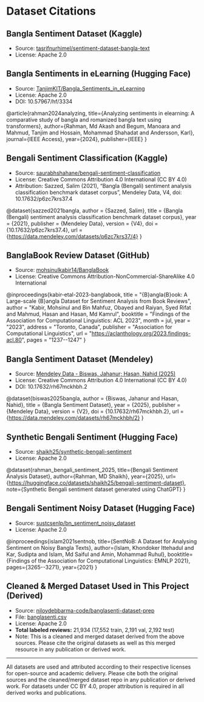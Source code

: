 # Dataset Citations

## Bangla Sentiment Dataset (Kaggle)
- Source: [tasrifnurhimel/sentiment-dataset-bangla-text](https://www.kaggle.com/datasets/tasrifnurhimel/sentiment-dataset-bangla-text)
- License: Apache 2.0

## Bangla Sentiments in eLearning (Hugging Face)
- Source: [TanjimKIT/Bangla_Sentiments_in_eLearning](https://huggingface.co/datasets/TanjimKIT/Bangla_Sentiments_in_eLearning)
- License: Apache 2.0
- DOI: 10.57967/hf/3334

@article{rahman2024analyzing,
  title={Analyzing sentiments in elearning: A comparative study of bangla and romanized bangla text using transformers},
  author={Rahman, Md Akash and Begum, Manoara and Mahmud, Tanjim and Hossain, Mohammad Shahadat and Andersson, Karl},
  journal={IEEE Access},
  year={2024},
  publisher={IEEE}
}

## Bengali Sentiment Classification (Kaggle)
- Source: [saurabhshahane/bengali-sentiment-classification](https://www.kaggle.com/datasets/saurabhshahane/bengali-sentiment-classification)
- License: Creative Commons Attribution 4.0 International (CC BY 4.0)
- Attribution: Sazzed, Salim (2021), “Bangla (Bengali) sentiment analysis classification benchmark dataset corpus”, Mendeley Data, V4, doi: 10.17632/p6zc7krs37.4

@dataset{sazzed2021bangla,
  author = {Sazzed, Salim},
  title = {Bangla (Bengali) sentiment analysis classification benchmark dataset corpus},
  year = {2021},
  publisher = {Mendeley Data},
  version = {V4},
  doi = {10.17632/p6zc7krs37.4},
  url = {https://data.mendeley.com/datasets/p6zc7krs37/4}
}

## BanglaBook Review Dataset (GitHub)
- Source: [mohsinulkabir14/BanglaBook](https://github.com/mohsinulkabir14/BanglaBook/tree/main/data/csv)
- License: Creative Commons Attribution-NonCommercial-ShareAlike 4.0 International

@inproceedings{kabir-etal-2023-banglabook,
    title = "{B}angla{B}ook: A Large-scale {B}angla Dataset for Sentiment Analysis from Book Reviews",
    author = "Kabir, Mohsinul  and Bin Mahfuz, Obayed  and Raiyan, Syed Rifat  and Mahmud, Hasan  and Hasan, Md Kamrul",
    booktitle = "Findings of the Association for Computational Linguistics: ACL 2023",
    month = jul,
    year = "2023",
    address = "Toronto, Canada",
    publisher = "Association for Computational Linguistics",
    url = "https://aclanthology.org/2023.findings-acl.80",
    pages = "1237--1247"
}

## Bangla Sentiment Dataset (Mendeley)
- Source: [Mendeley Data - Biswas, Jahanur; Hasan, Nahid (2025)](https://data.mendeley.com/datasets/rh67mckhbh/2)
- License: Creative Commons Attribution 4.0 International (CC BY 4.0)
- DOI: 10.17632/rh67mckhbh.2

@dataset{biswas2025bangla,
  author = {Biswas, Jahanur and Hasan, Nahid},
  title = {Bangla Sentiment Dataset},
  year = {2025},
  publisher = {Mendeley Data},
  version = {V2},
  doi = {10.17632/rh67mckhbh.2},
  url = {https://data.mendeley.com/datasets/rh67mckhbh/2}
}

## Synthetic Bengali Sentiment (Hugging Face)
- Source: [shaikh25/synthetic-bengali-sentiment](https://huggingface.co/datasets/shaikh25/synthetic-bengali-sentiment)
- License: Apache 2.0

@dataset{rahman_bengali_sentiment_2025,
  title={Bengali Sentiment Analysis Dataset},
  author={Rahman, MD Shaikh},
  year={2025},
  url={https://huggingface.co/datasets/shaikh25/bengali-sentiment-dataset},
  note={Synthetic Bengali sentiment dataset generated using ChatGPT}
}

## Bengali Sentiment Noisy Dataset (Hugging Face)
- Source: [sustcsenlp/bn_sentiment_noisy_dataset](https://huggingface.co/datasets/sustcsenlp/bn_sentiment_noisy_dataset)
- License: Apache 2.0

@inproceedings{islam2021sentnob,
  title={SentNoB: A Dataset for Analysing Sentiment on Noisy Bangla Texts},
  author={Islam, Khondoker Ittehadul and Kar, Sudipta and Islam, Md Saiful and Amin, Mohammad Ruhul},
  booktitle={Findings of the Association for Computational Linguistics: EMNLP 2021},
  pages={3265--3271},
  year={2021}
}

## Cleaned & Merged Dataset Used in This Project (Derived)
- Source: [niloydebbarma-code/banglasenti-dataset-prep](https://github.com/niloydebbarma-code/banglasenti-dataset-prep)
- File: [banglasenti.csv](https://github.com/niloydebbarma-code/banglasenti-dataset-prep/blob/main/banglasenti.csv)
- License: Apache 2.0
- **Total labeled reviews:** 21,934 (17,552 train, 2,191 val, 2,192 test)
- Note: This is a cleaned and merged dataset derived from the above sources. Please cite the original datasets as well as this merged resource in any publication or derived work.

---

All datasets are used and attributed according to their respective licenses for open-source and academic delivery. Please cite both the original sources and the cleaned/merged dataset repo in any publication or derived work. For datasets under CC BY 4.0, proper attribution is required in all derived works and publications.
